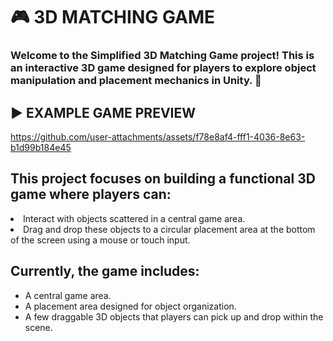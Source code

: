 <h1><b> 🎮 3D MATCHING GAME </b></h1>
<h3> Welcome to the Simplified 3D Matching Game project! This is an interactive 3D game designed for players to explore object manipulation and placement mechanics in Unity. 🌟</h3>
<h2>▶️ EXAMPLE GAME PREVIEW</h2> 

https://github.com/user-attachments/assets/f78e8af4-fff1-4036-8e63-b1d99b184e45

<h2>This project focuses on building a functional 3D game where players can:</h2>
<li>Interact with objects scattered in a central game area.</li>
<li>Drag and drop these objects to a circular placement area at the bottom of the screen using a mouse or touch input.</li>
<h2>Currently, the game includes: </h2>
<ul><li>A central game area.</li>
<li>A placement area designed for object organization.</li>
<li>A few draggable 3D objects that players can pick up and drop within the scene.</li></ul>
